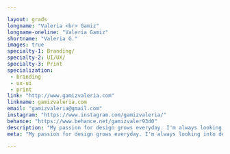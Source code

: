 ```yaml
---

layout: grads
longname: "Valeria <br> Gamiz"
longname-oneline: "Valeria Gamiz"
shortname: "Valeria G."
images: true
specialty-1: Branding/
specialty-2: UI/UX/
specialty-3: Print
specialization:
 - branding
 - ux-ui
 - print
link: "http://www.gamizvaleria.com"
linkname: gamizvaleria.com
email: "gamizvaleria@gmail.com"
instagram: "https://www.instagram.com/gamizvaleria/"
behance: "https://www.behance.net/gamizvaler93d0"
description: "My passion for design grows everyday. I'm always looking into details and believe that there's always a meaning behind every single design."
meta: "My passion for design grows everyday. I'm always looking into details and believe that there's always a meaning behind every single design."

---
```

